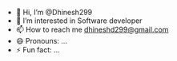 - 👋 Hi, I’m @Dhinesh299
- 👀 I’m interested in Software developer
- 📫 How to reach me dhineshd299@gmail.com
- 😄 Pronouns: ...
- ⚡ Fun fact: ...

<!---
Dhinesh299/Dhinesh299 is a ✨ special ✨ repository because its `README.md` (this file) appears on your GitHub profile.
You can click the Preview link to take a look at your changes.
--->
